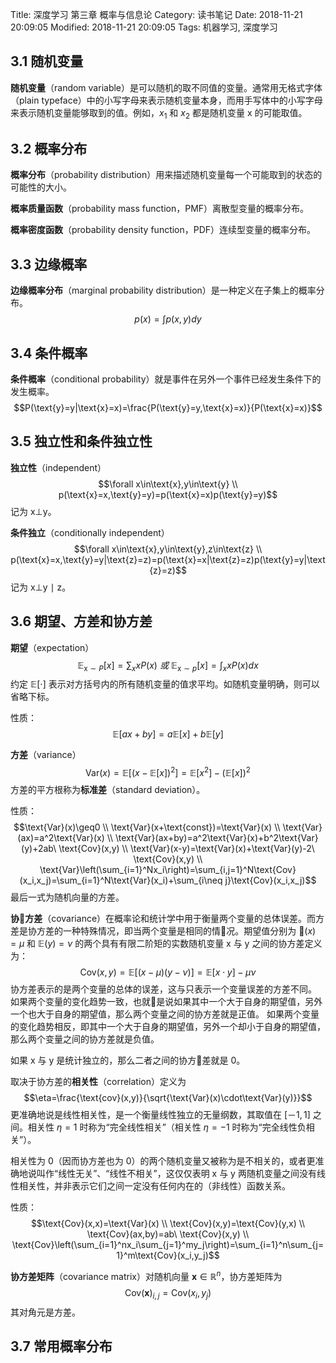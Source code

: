 Title: 深度学习 第三章 概率与信息论
Category: 读书笔记
Date: 2018-11-21 20:09:05
Modified: 2018-11-21 20:09:05
Tags: 机器学习, 深度学习

## 3.1 随机变量

**随机变量**（random variable）是可以随机的取不同值的变量。通常用无格式字体（plain typeface）中的小写字母来表示随机变量本身，而用手写体中的小写字母来表示随机变量能够取到的值。例如，$x_1$ 和 $x_2$ 都是随机变量 x 的可能取值。

## 3.2 概率分布

**概率分布**（probability distribution）用来描述随机变量每一个可能取到的状态的可能性的大小。

**概率质量函数**（probability mass function，PMF）离散型变量的概率分布。

**概率密度函数**（probability density function，PDF）连续型变量的概率分布。

## 3.3 边缘概率

**边缘概率分布**（marginal probability distribution）是一种定义在子集上的概率分布。
$$p(x)=\int p(x,y)dy$$

## 3.4 条件概率

**条件概率**（conditional probability）就是事件在另外一个事件已经发生条件下的发生概率。
$$P(\text{y}=y|\text{x}=x)=\frac{P(\text{y}=y,\text{x}=x)}{P(\text{x}=x)}$$

## 3.5 独立性和条件独立性

**独立性**（independent）
$$\forall x\in\text{x},y\in\text{y} \\ p(\text{x}=x,\text{y}=y)=p(\text{x}=x)p(\text{y}=y)$$
记为 x$\perp$y。

**条件独立**（conditionally independent）
$$\forall x\in\text{x},y\in\text{y},z\in\text{z} \\ p(\text{x}=x,\text{y}=y|\text{z}=z)=p(\text{x}=x|\text{z}=z)p(\text{y}=y|\text{z}=z)$$
记为 x$\perp$y $\mid$ z。

## 3.6 期望、方差和协方差

**期望**（expectation）
$$\mathbb{E}_{\text{x}\sim P}\left[x\right]=\sum_xxP(x)\ 或\ \mathbb{E}_{\text{x}\sim p}\left[x\right]=\int_xxP(x)dx$$
约定 $\mathbb{E}[\cdot]$ 表示对方括号内的所有随机变量的值求平均。如随机变量明确，则可以省略下标。

性质：
$$\mathbb{E}[a{x}+b{y}]=a\mathbb{E}[{x}]+b\mathbb{E}[{y}]$$

**方差**（variance）
$$\text{Var}\left(x\right)=\mathbb{E}\left[\left(x-\mathbb{E}[x]\right)^2\right]=\mathbb{E}\left[x^2\right]-\left(\mathbb{E}[x]\right)^2$$
方差的平方根称为**标准差**（standard deviation）。

性质：
$$\text{Var}(x)\geq0 \\
\text{Var}(x+\text{const})=\text{Var}(x) \\
\text{Var}(ax)=a^2\text{Var}(x) \\
\text{Var}(ax+by)=a^2\text{Var}(x)+b^2\text{Var}(y)+2ab\ \text{Cov}(x,y) \\
\text{Var}(x-y)=\text{Var}(x)+\text{Var}(y)-2\ \text{Cov}(x,y) \\
\text{Var}\left(\sum_{i=1}^Nx_i\right)=\sum_{i,j=1}^N\text{Cov}(x_i,x_j)=\sum_{i=1}^N\text{Var}(x_i)+\sum_{i\neq j}\text{Cov}(x_i,x_j)$$
最后一式为随机向量的方差。

**协方差**（covariance）在概率论和统计学中用于衡量两个变量的总体误差。而方差是协方差的一种特殊情况，即当两个变量是相同的情况。期望值分别为 $\mathbb{E}(x)=\mu$ 和 $\mathbb{E}(y)=\nu$ 的两个具有有限二阶矩的实数随机变量 x 与 y 之间的协方差定义为：
$$\text{Cov}(x,y)=\mathbb{E}\left[(x-\mu)(y-\nu)\right]=\mathbb{E}[x\cdot y]-\mu\nu$$
协方差表示的是两个变量的总体的误差，这与只表示一个变量误差的方差不同。 如果两个变量的变化趋势一致，也就是说如果其中一个大于自身的期望值，另外一个也大于自身的期望值，那么两个变量之间的协方差就是正值。 如果两个变量的变化趋势相反，即其中一个大于自身的期望值，另外一个却小于自身的期望值，那么两个变量之间的协方差就是负值。

如果 x 与 y 是统计独立的，那么二者之间的协方差就是 0。

取决于协方差的**相关性**（correlation）定义为
$$\eta=\frac{\text{cov}(x,y)}{\sqrt{\text{Var}(x)\cdot\text{Var}(y)}}$$
更准确地说是线性相关性，是一个衡量线性独立的无量纲数，其取值在 $[－1,1]$ 之间。相关性 $\eta=1$ 时称为“完全线性相关”（相关性 $\eta=-1$ 时称为“完全线性负相关”）。

相关性为 0（因而协方差也为 0）的两个随机变量又被称为是不相关的，或者更准确地说叫作“线性无关”、“线性不相关”，这仅仅表明 x 与 y 两随机变量之间没有线性相关性，并非表示它们之间一定没有任何内在的（非线性）函数关系。

性质：
$$\text{Cov}(x,x)=\text{Var}(x) \\
\text{Cov}(x,y)=\text{Cov}(y,x) \\
\text{Cov}(ax,by)=ab\ \text{Cov}(x,y) \\
\text{Cov}\left(\sum_{i=1}^nx_i\sum_{j=1}^my_j\right)=\sum_{i=1}^n\sum_{j=1}^m\text{Cov}(x_i,y_j)$$

**协方差矩阵**（covariance matrix）对随机向量 $\boldsymbol x\in\mathbb{R}^n$，协方差矩阵为
$$\text{Cov}(\boldsymbol x)_{i,j}=\text{Cov}(x_i,y_j)$$
其对角元是方差。

## 3.7 常用概率分布
